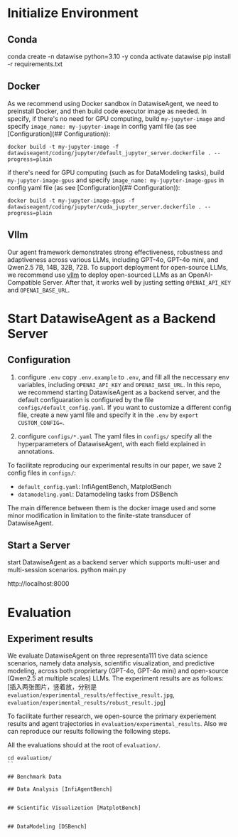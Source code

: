 
# Initialize Environment
## Conda
conda create -n datawise python=3.10 -y
conda activate datawise
pip install -r requirements.txt

## Docker
As we recommend using Docker sandbox in DatawiseAgent, we need to preinstall Docker, and then build code executor image as needed.
In specify,
if there's no need for GPU computing, build `my-jupyter-image` and specify `image_name: my-jupyter-image` in config yaml file (as see [Configuration](## Configuration)):

```
docker build -t my-jupyter-image -f datawiseagent/coding/jupyter/default_jupyter_server.dockerfile . --progress=plain
```

if there's need for GPU computing (such as for DataModeling tasks), build `my-jupyter-image-gpus` and specify `image_name: my-jupyter-image-gpus` in config yaml file (as see [Configuration](## Configuration)):

```
docker build -t my-jupyter-image-gpus -f datawiseagent/coding/jupyter/cuda_jupyter_server.dockerfile . --progress=plain
```

## Vllm
Our agent framework demonstrates strong effectiveness, robustness and adaptiveness across various LLMs, including GPT-4o, GPT-4o mini, and Qwen2.5 7B, 14B, 32B, 72B. To support deployment for open-source LLMs, we recommend use [vllm](https://docs.vllm.ai/en/latest/serving/openai_compatible_server.html) to deploy open-sourced LLMs as an OpenAI-Compatible Server. After that, it works well by justing setting `OPENAI_API_KEY` and `OPENAI_BASE_URL`.



# Start DatawiseAgent as a Backend Server

## Configuration
1. configure `.env`
copy `.env.example` to `.env`, and fill all the neccessary env variables, including `OPENAI_API_KEY` and `OPENAI_BASE_URL`. In this repo, we recommend starting DatawiseAgent as a backend server, and the default configuaration is configured by the file `configs/default_config.yaml`. If you want to customize a different config file, create a new yaml file and specify it in the `.env` by `export CUSTOM_CONFIG=`.

2. configure `configs/*.yaml`
The yaml files in `configs/` specify all the hyperparameters of DatawiseAgent, with each field explained in annotations.

To facilitate reproducing our experimental results in our paper, we save 2 config files in `configs/`:
- `default_config.yaml`: InfiAgentBench, MatplotBench
- `datamodeling.yaml`: Datamodeling tasks from DSBench

The main difference between them is the docker image used and some minor modification in limitation to the finite-state transducer of DatawiseAgent.

## Start a Server

start DatawiseAgent as a backend server which supports multi-user and multi-session scenarios.
python main.py

http://localhost:8000


# Evaluation

## Experiment results
We evaluate DatawiseAgent on three representa111 tive data science scenarios, namely data analysis, scientific visualization, and predictive modeling,
across both proprietary (GPT-4o, GPT-4o mini) and open-source (Qwen2.5 at multiple scales) LLMs. The experiment results are as follows:
[插入两张图片，竖着放，分别是`evaluation/experimental_results/effective_result.jpg`, `evaluation/experimental_results/robust_result.jpg`]


To facilitate further research, we open-source the primary experiement results and agent trajectories in `evaluation/experimental_results`.
Also we can reproduce our results following the following steps.

All the evaluations should at the root of `evaluation/`.
```
cd evaluation/
``

## Benchmark Data

## Data Analysis [InfiAgentBench]


## Scientific Visualizetion [MatplotBench]


## DataModeling [DSBench]

